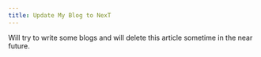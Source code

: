 ```yaml
---
title: Update My Blog to NexT
---
```



Will try to write some blogs and will delete this article sometime in the near future. 

